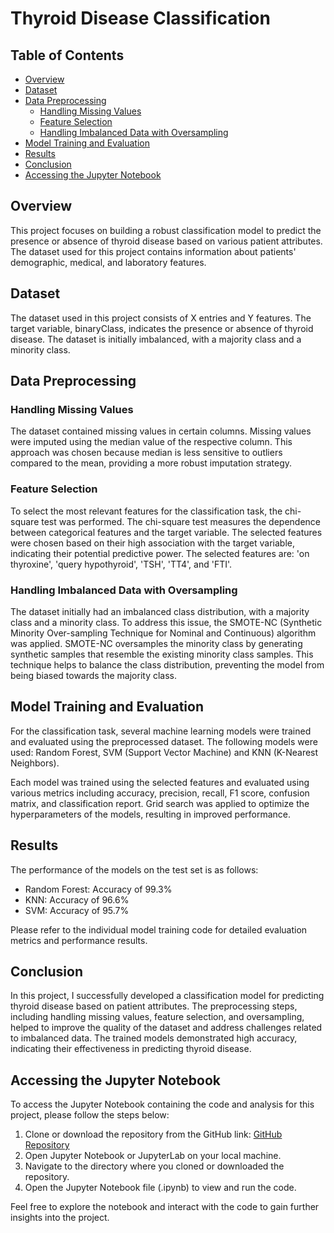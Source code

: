 # Thyroid Disease Classification

## Table of Contents
- [Overview](#overview)
- [Dataset](#dataset)
- [Data Preprocessing](#data-preprocessing)
    - [Handling Missing Values](#handling-missing-values)
    - [Feature Selection](#feature-selection)
    - [Handling Imbalanced Data with Oversampling](#handling-imbalanced-data-with-oversampling)
- [Model Training and Evaluation](#model-training-and-evaluation)
- [Results](#results)
- [Conclusion](#conclusion)
- [Accessing the Jupyter Notebook](#accessing-the-jupyter-notebook)

## Overview
This project focuses on building a robust classification model to predict the presence or absence of thyroid disease based on various patient attributes. The dataset used for this project contains information about patients' demographic, medical, and laboratory features.

## Dataset
The dataset used in this project consists of X entries and Y features. The target variable, binaryClass, indicates the presence or absence of thyroid disease. The dataset is initially imbalanced, with a majority class and a minority class.

## Data Preprocessing

### Handling Missing Values
The dataset contained missing values in certain columns. Missing values were imputed using the median value of the respective column. This approach was chosen because median is less sensitive to outliers compared to the mean, providing a more robust imputation strategy.

### Feature Selection
To select the most relevant features for the classification task, the chi-square test was performed. The chi-square test measures the dependence between categorical features and the target variable. The selected features were chosen based on their high association with the target variable, indicating their potential predictive power. The selected features are: 'on thyroxine', 'query hypothyroid', 'TSH', 'TT4', and 'FTI'.

### Handling Imbalanced Data with Oversampling
The dataset initially had an imbalanced class distribution, with a majority class and a minority class. To address this issue, the SMOTE-NC (Synthetic Minority Over-sampling Technique for Nominal and Continuous) algorithm was applied. SMOTE-NC oversamples the minority class by generating synthetic samples that resemble the existing minority class samples. This technique helps to balance the class distribution, preventing the model from being biased towards the majority class.

## Model Training and Evaluation
For the classification task, several machine learning models were trained and evaluated using the preprocessed dataset. The following models were used: Random Forest, SVM (Support Vector Machine) and KNN (K-Nearest Neighbors).

Each model was trained using the selected features and evaluated using various metrics including accuracy, precision, recall, F1 score, confusion matrix, and classification report. Grid search was applied to optimize the hyperparameters of the models, resulting in improved performance.

## Results
The performance of the models on the test set is as follows:
- Random Forest: Accuracy of 99.3%
- KNN: Accuracy of 96.6%
- SVM: Accuracy of 95.7%

Please refer to the individual model training code for detailed evaluation metrics and performance results.

## Conclusion
In this project, I successfully developed a classification model for predicting thyroid disease based on patient attributes. The preprocessing steps, including handling missing values, feature selection, and oversampling, helped to improve the quality of the dataset and address challenges related to imbalanced data. The trained models demonstrated high accuracy, indicating their effectiveness in predicting thyroid disease.

## Accessing the Jupyter Notebook
To access the Jupyter Notebook containing the code and analysis for this project, please follow the steps below:
1. Clone or download the repository from the GitHub link: [GitHub Repository](https://github.com/kanishkmunot/Thyroid_prediction.git)
2. Open Jupyter Notebook or JupyterLab on your local machine.
3. Navigate to the directory where you cloned or downloaded the repository.
4. Open the Jupyter Notebook file (.ipynb) to view and run the code.



Feel free to explore the notebook and interact with the code to gain further insights into the project.
